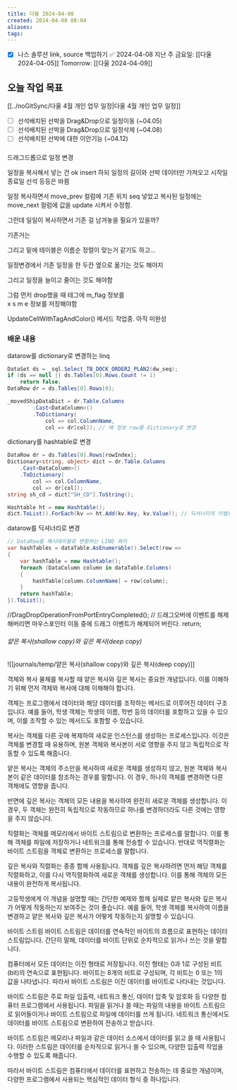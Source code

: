 ```yaml
---
title: 다울 2024-04-08
created: 2024-04-08 08:04
aliases: 
tags:
---
```

- [x] 나스 솔루션 link, source 백업하기 ✅ 2024-04-08
지난 주 금요일: [[다울 2024-04-05]]
Tomorrow: [[다울 2024-04-09]]

## 오늘 작업 목표
[[../noGitSync/다울 4월 개인 업무 일정|다울 4월 개인 업무 일정]]
- [ ] 선석배치된 선박을 Drag&Drop으로 일정이동 (~04.05)
- [ ] 선석배치된 선박을 Drag&Drop으로 일정삭제 (~04.08)
- [ ] 선석배치된 선박에 대한 이안기능 (~04.12)
### 
드래그드롭으로 일정 변경

일정을 복사해서 넣는 건 ok
insert 하되 일정의 길이와 선박 데이터만 가져오고 시작일 종료일 선석 등등은 바뀜

일정 복사하면서 move_prev 컬럼에 기존 위치 seq 넣었고
복사된 일정에는 move_next 컬럼에 값을 update 시켜서 수정함.

그런데 일일이 복사하면서 기존 걸 남겨놓을 필요가 있을까?

기존거는

그리고 밑에 테이블은 이름순 정렬이 맞는거 같기도 하고...

일정변경에서 기존 일정을 한 두칸 옆으로 옮기는 것도 해야지

그리고 일정을 늘이고 줄이는 것도 해야함

그럼 먼저 drop했을 때 테그에 m_flag 정보를  
x s m e 정보를 저장해야함

UpdateCellWithTagAndColor() 메서드 작업중. 아직 미완성

### 배운 내용
datarow를 dictionary로 변경하는 linq
```cs
DataSet ds = _sql.Select_TB_DOCK_ORDER2_PLAN2(dw_seq);
if (ds == null || ds.Tables[0].Rows.Count != 1)
    return false;
DataRow dr = ds.Tables[0].Rows[0];

_movedShipDataDict = dr.Table.Columns
        .Cast<DataColumn>()
        .ToDictionary(
            col => col.ColumnName,
            col => dr[col]); // 배 정보 row를 dictionary로 변경
```


dictionary를 hashtable로 변경
```cs
DataRow dr = ds.Tables[0].Rows[rowIndex];
Dictionary<string, object> dict = dr.Table.Columns
    .Cast<DataColumn>()
    .ToDictionary(
        col => col.ColumnName,
        col => dr[col]);
string sh_cd = dict["SH_CD"].ToString();

Hashtable ht = new Hashtable();
dict.ToList().ForEach(kv => ht.Add(kv.Key, kv.Value)); // 딕셔너리의 키벨류를 해시테이블에 Add해서 해시테이블로 변환
```


datarow를 딕셔너리로 변경
```cs
// DataRow를 해시테이블로 변환하는 LINQ 쿼리
var hashTables = dataTable.AsEnumerable().Select(row =>
{
    var hashTable = new Hashtable();
    foreach (DataColumn column in dataTable.Columns)
    {
        hashTable[column.ColumnName] = row[column];
    }
    return hashTable;
}).ToList();
```

//DragDropOperationFromPortEntryCompleted(); 
// 드래그오버에 이벤트를 해제해버리면 마우스포인터 이동 중에 드래그 이벤트가 해제되어 버린다.
return;



###### 얕은 복사(shallow copy)와 깊은 복사(deep copy)
![[journals/temp/얕은 복사(shallow copy)와 깊은 복사(deep copy)]]


객체와 복사
물체를 복사할 때 얕은 복사와 깊은 복사는 중요한 개념입니다. 이를 이해하기 위해 먼저 객체와 복사에 대해 이해해야 합니다.

객체는 
프로그램에서 데이터와 해당 데이터를 조작하는 메서드로 이루어진 데이터 구조입니다. 예를 들어, 학생 객체는 학생의 이름, 학번 등의 데이터를 포함하고 있을 수 있으며, 이를 조작할 수 있는 메서드도 포함할 수 있습니다.

복사는 
객체를 다른 곳에 복제하여 새로운 인스턴스를 생성하는 프로세스입니다. 이것은 객체를 변경할 때 유용하며, 원본 객체와 복사본이 서로 영향을 주지 않고 독립적으로 작동할 수 있도록 해줍니다.

얕은 복사는 
객체의 주소만을 복사하여 새로운 객체를 생성하지 않고, 
원본 객체와 복사본이 같은 데이터를 참조하는 경우를 말합니다. 
이 경우, 하나의 객체를 변경하면 다른 객체에도 영향을 줍니다.

반면에 
깊은 복사는 
객체의 모든 내용을 복사하여 완전히 새로운 객체를 생성합니다. 
이 경우, 두 객체는 완전히 독립적으로 작동하므로 하나를 변경하더라도 
다른 것에는 영향을 주지 않습니다.

직렬화는 
객체를 메모리에서 바이트 스트림으로 변환하는 프로세스를 말합니다. 
이를 통해 객체를 파일에 저장하거나 네트워크를 통해 전송할 수 있습니다. 
반대로 역직렬화는 바이트 스트림을 객체로 변환하는 프로세스를 말합니다.

깊은 복사와 직렬화는 종종 함께 사용됩니다. 
객체를 깊은 복사하려면 먼저 해당 객체를 직렬화하고, 
이를 다시 역직렬화하여 새로운 객체를 생성합니다. 
이를 통해 객체의 모든 내용이 완전하게 복사됩니다.

고등학생에게 이 개념을 설명할 때는 
간단한 예제와 함께 실제로 얕은 복사와 깊은 복사가 어떻게 작동하는지 보여주는 것이 좋습니다. 
예를 들어, 학생 객체를 복사하여 이름을 변경하고 
얕은 복사와 깊은 복사가 어떻게 작동하는지 설명할 수 있습니다.

바이트 스트림
바이트 스트림은 데이터를 연속적인 바이트의 흐름으로 표현하는 데이터 스트림입니다. 간단히 말해, 데이터를 바이트 단위로 순차적으로 읽거나 쓰는 것을 말합니다.

컴퓨터에서 모든 데이터는 이진 형태로 저장됩니다. 
이진 형태는 0과 1로 구성된 비트(bit)의 연속으로 표현됩니다. 
바이트는 8개의 비트로 구성되며, 
각 비트는 0 또는 1의 값을 나타냅니다.
따라서 바이트 스트림은 이진 데이터를 바이트로 나타내는 것입니다.

바이트 스트림은 
주로 파일 입출력, 네트워크 통신, 데이터 압축 및 암호화 등 다양한 컴퓨터 프로그램에서 사용됩니다. 
파일을 읽거나 쓸 때는 
파일의 내용을 바이트 스트림으로 읽어들이거나 
바이트 스트림으로 파일에 데이터를 쓰게 됩니다. 
네트워크 통신에서도 
데이터를 바이트 스트림으로 변환하여 전송하고 받습니다.

바이트 스트림은 
메모리나 파일과 같은 데이터 소스에서 데이터를 읽고 쓸 때 사용됩니다.
이러한 스트림은 데이터를 순차적으로 읽거나 쓸 수 있으며, 
다양한 입출력 작업을 수행할 수 있도록 해줍니다.

따라서 바이트 스트림은 컴퓨터에서 데이터를 표현하고 전송하는 데 중요한 개념이며, 다양한 프로그램에서 사용되는 핵심적인 데이터 형식 중 하나입니다.